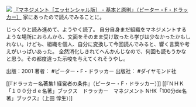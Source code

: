 
[![](https://images-fe.ssl-images-amazon.com/images/I/41AY8WEF74L._SL160_.jpg)](http://www.amazon.co.jp/exec/obidos/ASIN/4478410232/choiyaki81-22/ref=nosim)
[『マネジメント［エッセンシャル版］ - 基本と原則』（ピーター・F・ドラッカー）](http://www.amazon.co.jp/exec/obidos/ASIN/4478410232/choiyaki81-22/ref=nosim)
家にあったので読んでみることに。

じっくりと読み進めて、ようやく読了。
自分自身まだ組織をマネジメントするような場所におらんから、文面をそのまま受け取ったら学びは少なかったかもしれない。けども、組織を個人、自分に変換して今回読んでみると、響く言葉や考えがいっぱいあった。
全然消化しきれてへんかんじなので、何回も読もうかなと思う。その都度違った示唆を与えてくれそうやし。

出版：2001
著者： #ピーター・F・ドラッカー 
出版社： #ダイヤモンド社

[[『ドラッカー名著集1 経営者の条件』（ピーター・F・ドラッカー）]]
[[『ＮＨＫ「１００分ｄｅ名著」ブックス　ドラッカー　マネジメント NHK「100分de名著」ブックス』（上田 惇生）]]